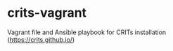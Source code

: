 crits-vagrant
=============

Vagrant file and Ansible playbook for CRITs installation (https://crits.github.io/)

